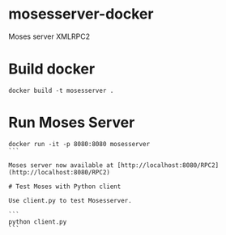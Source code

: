 # mosesserver-docker
Moses server XMLRPC2 

# Build docker 
```
docker build -t mosesserver .
```

# Run Moses Server

````
docker run -it -p 8080:8080 mosesserver
```

Moses server now available at [http://localhost:8080/RPC2](http://localhost:8080/RPC2)

# Test Moses with Python client

Use client.py to test Mosesserver.

```
python client.py
```
